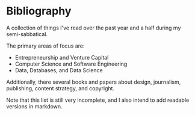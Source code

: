 Bibliography
============

A collection of things I've read over the past year and a half during my semi-sabbatical.

The primary areas of focus are:

* Entrepreneurship and Venture Capital
* Computer Science and Software Engineering
* Data, Databases, and Data Science

Additionally, there several books and papers about design, journalism, publishing, content strategy, and copyright.

Note that this list is still very incomplete, and I also intend to add readable versions in markdown.